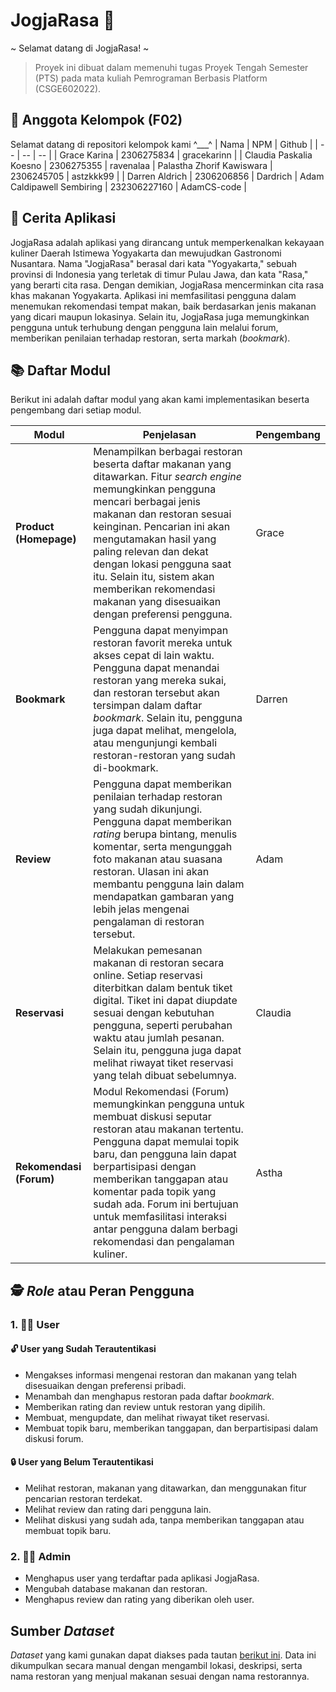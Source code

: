 # JogjaRasa 🍛 

\~ Selamat datang di JogjaRasa! \~

> Proyek ini dibuat dalam memenuhi tugas Proyek Tengah Semester (PTS) pada mata kuliah Pemrograman Berbasis Platform (CSGE602022).

## 👥 Anggota Kelompok (F02)
Selamat datang di repositori kelompok kami ^___^
| Nama | NPM | Github | 
| -- | -- | -- |
| Grace Karina | 2306275834 | gracekarinn |
| Claudia Paskalia Koesno | 2306275355 | ravenalaa
| Palastha Zhorif Kawiswara | 2306245705 | astzkkk99 |
| Darren Aldrich | 2306206856 | Dardrich
| Adam Caldipawell Sembiring | 232306227160 | AdamCS-code |

## 📜 Cerita Aplikasi

JogjaRasa adalah aplikasi yang dirancang untuk memperkenalkan kekayaan kuliner Daerah Istimewa Yogyakarta dan mewujudkan Gastronomi Nusantara. Nama "JogjaRasa" berasal dari kata "Yogyakarta," sebuah provinsi di Indonesia yang terletak di timur Pulau Jawa, dan kata "Rasa," yang berarti cita rasa. Dengan demikian, JogjaRasa mencerminkan cita rasa khas makanan Yogyakarta. Aplikasi ini memfasilitasi pengguna dalam menemukan rekomendasi tempat makan, baik berdasarkan jenis makanan yang dicari maupun lokasinya. Selain itu, JogjaRasa juga memungkinkan pengguna untuk terhubung dengan pengguna lain melalui forum, memberikan penilaian terhadap restoran, serta markah (_bookmark_).

## 📚 Daftar Modul
Berikut ini adalah daftar modul yang akan kami implementasikan beserta pengembang dari setiap modul.

| Modul | Penjelasan | Pengembang |
| -- | -- | -- |
| **Product (Homepage)** | Menampilkan berbagai restoran beserta daftar makanan yang ditawarkan. Fitur *search engine* memungkinkan pengguna mencari berbagai jenis makanan dan restoran sesuai keinginan. Pencarian ini akan mengutamakan hasil yang paling relevan dan dekat dengan lokasi pengguna saat itu. Selain itu, sistem akan memberikan rekomendasi makanan yang disesuaikan dengan preferensi pengguna. | Grace |
| **Bookmark** | Pengguna dapat menyimpan restoran favorit mereka untuk akses cepat di lain waktu. Pengguna dapat menandai restoran yang mereka sukai, dan restoran tersebut akan tersimpan dalam daftar *bookmark*. Selain itu, pengguna juga dapat melihat, mengelola, atau mengunjungi kembali restoran-restoran yang sudah di-bookmark. | Darren |.
| **Review** | Pengguna dapat memberikan penilaian terhadap restoran yang sudah dikunjungi. Pengguna dapat memberikan *rating* berupa bintang, menulis komentar, serta mengunggah foto makanan atau suasana restoran. Ulasan ini akan membantu pengguna lain dalam mendapatkan gambaran yang lebih jelas mengenai pengalaman di restoran tersebut. | Adam |
| **Reservasi**| Melakukan pemesanan makanan di restoran secara online. Setiap reservasi diterbitkan dalam bentuk tiket digital. Tiket ini dapat diupdate sesuai dengan kebutuhan pengguna, seperti perubahan waktu atau jumlah pesanan. Selain itu, pengguna juga dapat melihat riwayat tiket reservasi yang telah dibuat sebelumnya. | Claudia |
| **Rekomendasi (Forum)** | Modul Rekomendasi (Forum) memungkinkan pengguna untuk membuat diskusi seputar restoran atau makanan tertentu. Pengguna dapat memulai topik baru, dan pengguna lain dapat berpartisipasi dengan memberikan tanggapan atau komentar pada topik yang sudah ada. Forum ini bertujuan untuk memfasilitasi interaksi antar pengguna dalam berbagi rekomendasi dan pengalaman kuliner. | Astha |

## 🕵️ *Role* atau Peran Pengguna 
### 1. 👨‍💻 User
#### 🔓 User yang Sudah Terautentikasi
- Mengakses informasi mengenai restoran dan makanan yang telah disesuaikan dengan preferensi pribadi.
- Menambah dan menghapus restoran pada daftar *bookmark*.
- Memberikan rating dan review untuk restoran yang dipilih.
- Membuat, mengupdate, dan melihat riwayat tiket reservasi.
- Membuat topik baru, memberikan tanggapan, dan berpartisipasi dalam diskusi forum.

#### 🔒 User yang Belum Terautentikasi
- Melihat restoran, makanan yang ditawarkan, dan menggunakan fitur pencarian restoran terdekat.
- Melihat review dan rating dari pengguna lain.
- Melihat diskusi yang sudah ada, tanpa memberikan tanggapan atau membuat topik baru.

### 2. 👩‍💻 Admin
- Menghapus user yang terdaftar pada aplikasi JogjaRasa.
- Mengubah database makanan dan restoran.
- Menghapus review dan rating yang diberikan oleh user.

## Sumber *Dataset*
*Dataset* yang kami gunakan dapat diakses pada tautan [berikut ini](https://docs.google.com/spreadsheets/d/1HOWVDKvhHSFdiAnUizqDHZQ1DrOtZfIu1O4QrA-wlpY/edit?usp=sharing). Data ini dikumpulkan secara manual dengan mengambil lokasi, deskripsi, serta nama restoran yang menjual makanan sesuai dengan nama restorannya.
